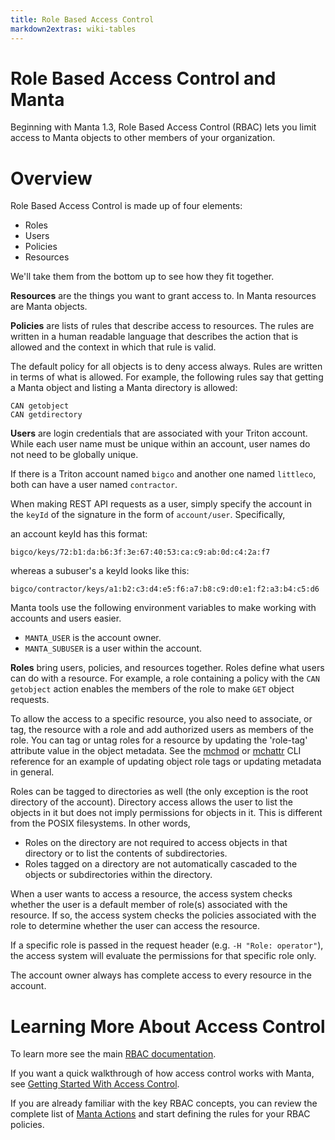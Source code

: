 ```yaml
---
title: Role Based Access Control
markdown2extras: wiki-tables
---
```


# Role Based Access Control and Manta

Beginning with Manta 1.3,
Role Based Access Control (RBAC) lets you limit access
to Manta objects
to other members of your organization.


# Overview

Role Based Access Control is made up of four elements:

* Roles
* Users
* Policies
* Resources

We'll take them from the bottom up to see how they fit together.

**Resources** are the things you want to grant access to.
In Manta resources are Manta objects.

**Policies** are lists of rules that describe access to resources.
The rules are written in a human readable language
that describes the action that is allowed
and the context in which that rule is valid.

The default policy for all objects is to deny access always.
Rules are written in terms of what is allowed.
For example, the following rules say that
getting a Manta object and listing a Manta directory is allowed:

    CAN getobject
    CAN getdirectory


**Users** are login credentials that are associated with your Triton
account. While each user name must be unique within an account,
user names do not need to be globally unique.

If there is a Triton account named `bigco` and another one named `littleco`,
both can have a user named `contractor`.

When making REST API requests as a user, simply specify the account in the
`keyId` of the signature in the form of `account/user`. Specifically,

an account keyId has this format:

    bigco/keys/72:b1:da:b6:3f:3e:67:40:53:ca:c9:ab:0d:c4:2a:f7

whereas a subuser's a keyId looks like this:

    bigco/contractor/keys/a1:b2:c3:d4:e5:f6:a7:b8:c9:d0:e1:f2:a3:b4:c5:d6

Manta tools use the following environment variables
to make working with accounts and users easier.

* `MANTA_USER` is the account owner.
* `MANTA_SUBUSER` is a user within the account.

**Roles** bring users, policies, and resources together.
Roles define what users can do with a resource. For example, a role
containing a policy with the `CAN getobject` action enables the members
of the role to make `GET` object requests.

To allow the access to a specific resource,
you also need to associate, or tag, the resource with a role and add
authorized users as members of the role. You can tag or untag roles
for a resource by updating the 'role-tag' attribute value in the
object metadata. See the [mchmod](https://apidocs.tritondatacenter.com/manta/mchmod.html)
or [mchattr](https://apidocs.tritondatacenter.com/manta/mchattr.html) CLI reference for
an example of updating object role tags or updating metadata in general.

Roles can be tagged to directories as well (the only exception is the root
directory of the account). Directory access allows the user to list the objects
in it but does not imply permissions for objects in it. This is different from
the POSIX filesystems. In other words,

- Roles on the directory are not required to access objects in that directory
  or to list the contents of subdirectories.
- Roles tagged on a directory are not automatically cascaded to the objects or
  subdirectories within the directory.

When a user wants to access a resource,
the access system checks whether the user
is a default member of role(s) associated with the resource.
If so, the access system checks the policies
associated with the role
to determine whether the user can access the resource.

If a specific role is passed in the request header (e.g. `-H "Role: operator"`),
the access system will evaluate the permissions for that specific role only.

The account owner always has complete access to every resource in the account.


# Learning More About Access Control

To learn more see the main [RBAC documentation](https://docs.tritondatacenter.com/jpc/rbac).

If you want a quick walkthrough of how access control works with Manta,
see [Getting Started With Access Control](https://docs.tritondatacenter.com/jpc/rbac/quickstart).

If you are already familiar with the key RBAC concepts, you can review the
complete list of [Manta Actions](https://docs.tritondatacenter.com/public-cloud/rbac/rules#manta-actions)
and start defining the rules for your RBAC policies.
